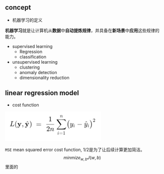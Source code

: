 ## concept

- 机器学习的定义

**机器学习**就是让计算机从**数据**中**自动提炼规律**，并具备在**新场景**中**应用**这些规律的能力。

- supervised learning
  - Regression
  - classification
- unsupervised learning
  - clustering
  - anomaly detection
  - dimensionality reduction

## linear regression model

- cost function

<img src="pictures\image-20250503100057450.png" alt="image-20250503100057450" style="zoom: 80%;" />

`MSE` mean squared error cost function, 1/2是为了让后续计算更加简洁。
$$
minmize_{w,b}J(w,b)
$$
里面的